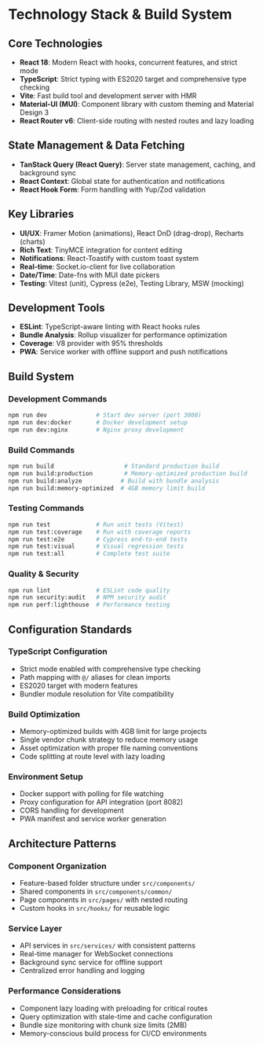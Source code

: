 # Technology Stack & Build System

## Core Technologies

- **React 18**: Modern React with hooks, concurrent features, and strict mode
- **TypeScript**: Strict typing with ES2020 target and comprehensive type checking
- **Vite**: Fast build tool and development server with HMR
- **Material-UI (MUI)**: Component library with custom theming and Material Design 3
- **React Router v6**: Client-side routing with nested routes and lazy loading

## State Management & Data Fetching

- **TanStack Query (React Query)**: Server state management, caching, and background sync
- **React Context**: Global state for authentication and notifications
- **React Hook Form**: Form handling with Yup/Zod validation

## Key Libraries

- **UI/UX**: Framer Motion (animations), React DnD (drag-drop), Recharts (charts)
- **Rich Text**: TinyMCE integration for content editing
- **Notifications**: React-Toastify with custom toast system
- **Real-time**: Socket.io-client for live collaboration
- **Date/Time**: Date-fns with MUI date pickers
- **Testing**: Vitest (unit), Cypress (e2e), Testing Library, MSW (mocking)

## Development Tools

- **ESLint**: TypeScript-aware linting with React hooks rules
- **Bundle Analysis**: Rollup visualizer for performance optimization
- **Coverage**: V8 provider with 95% thresholds
- **PWA**: Service worker with offline support and push notifications

## Build System

### Development Commands
```bash
npm run dev              # Start dev server (port 3000)
npm run dev:docker       # Docker development setup
npm run dev:nginx        # Nginx proxy development
```

### Build Commands
```bash
npm run build                    # Standard production build
npm run build:production         # Memory-optimized production build
npm run build:analyze           # Build with bundle analysis
npm run build:memory-optimized  # 4GB memory limit build
```

### Testing Commands
```bash
npm run test             # Run unit tests (Vitest)
npm run test:coverage    # Run with coverage reports
npm run test:e2e         # Cypress end-to-end tests
npm run test:visual      # Visual regression tests
npm run test:all         # Complete test suite
```

### Quality & Security
```bash
npm run lint             # ESLint code quality
npm run security:audit   # NPM security audit
npm run perf:lighthouse  # Performance testing
```

## Configuration Standards

### TypeScript Configuration
- Strict mode enabled with comprehensive type checking
- Path mapping with `@/` aliases for clean imports
- ES2020 target with modern features
- Bundler module resolution for Vite compatibility

### Build Optimization
- Memory-optimized builds with 4GB limit for large projects
- Single vendor chunk strategy to reduce memory usage
- Asset optimization with proper file naming conventions
- Code splitting at route level with lazy loading

### Environment Setup
- Docker support with polling for file watching
- Proxy configuration for API integration (port 8082)
- CORS handling for development
- PWA manifest and service worker generation

## Architecture Patterns

### Component Organization
- Feature-based folder structure under `src/components/`
- Shared components in `src/components/common/`
- Page components in `src/pages/` with nested routing
- Custom hooks in `src/hooks/` for reusable logic

### Service Layer
- API services in `src/services/` with consistent patterns
- Real-time manager for WebSocket connections
- Background sync service for offline support
- Centralized error handling and logging

### Performance Considerations
- Component lazy loading with preloading for critical routes
- Query optimization with stale-time and cache configuration
- Bundle size monitoring with chunk size limits (2MB)
- Memory-conscious build process for CI/CD environments